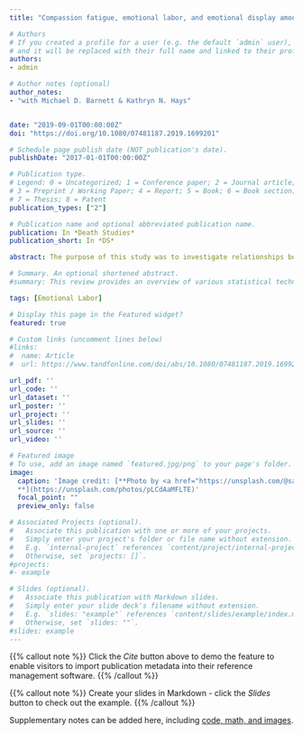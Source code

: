 ```yaml
---
title: "Compassion fatigue, emotional labor, and emotional display among hospice nurses"

# Authors
# If you created a profile for a user (e.g. the default `admin` user), write the username (folder name) here 
# and it will be replaced with their full name and linked to their profile.
authors:
- admin

# Author notes (optional)
author_notes:
- "with Michael D. Barnett & Kathryn N. Hays"


date: "2019-09-01T00:00:00Z"
doi: "https://doi.org/10.1080/07481187.2019.1699201"

# Schedule page publish date (NOT publication's date).
publishDate: "2017-01-01T00:00:00Z"

# Publication type.
# Legend: 0 = Uncategorized; 1 = Conference paper; 2 = Journal article;
# 3 = Preprint / Working Paper; 4 = Report; 5 = Book; 6 = Book section;
# 7 = Thesis; 8 = Patent
publication_types: ["2"]

# Publication name and optional abbreviated publication name.
publication: In *Death Studies*
publication_short: In *DS*

abstract: The purpose of this study was to investigate relationships between compassion fatigue, emotional labor, and emotional display among hospice nurses. The hospice nurses indicated the emotional labor they utilize is primarily suppressing both positive and negative affect. Compassion fatigue was positively associated with expressing negative emotions, faking negative emotions, negative display rule perceptions, and surface acting, and negatively associated with suppressing negative emotions. Interventions and policies that foster greater authenticity and support emotional regulation may help reduce compassion fatigue among hospice nurses.

# Summary. An optional shortened abstract.
#summary: This review provides an overview of various statistical techniques that can be used to assess the significance of between-group differences in job analysis ratings and how they can be used by job analysis experts to determine the extent to which SME ratings are consistent.

tags: [Emotional Labor]

# Display this page in the Featured widget?
featured: true

# Custom links (uncomment lines below)
#links:
#  name: Article
#  url: https://www.tandfonline.com/doi/abs/10.1080/07481187.2019.1699201

url_pdf: ''
url_code: ''
url_dataset: ''
url_poster: ''
url_project: ''
url_slides: ''
url_source: ''
url_video: ''

# Featured image
# To use, add an image named `featured.jpg/png` to your page's folder. 
image:
  caption: 'Image credit: [**Photo by <a href="https://unsplash.com/@sanengineer?utm_source=unsplash&utm_medium=referral&utm_content=creditCopyText">Ikhsan Sugiarto</a> on <a href="https://unsplash.com/s/photos/emotional-labor?utm_source=unsplash&utm_medium=referral&utm_content=creditCopyText">Unsplash</a>
  **](https://unsplash.com/photos/pLCdAaMFLTE)'
  focal_point: ""
  preview_only: false

# Associated Projects (optional).
#   Associate this publication with one or more of your projects.
#   Simply enter your project's folder or file name without extension.
#   E.g. `internal-project` references `content/project/internal-project/index.md`.
#   Otherwise, set `projects: []`.
#projects:
#- example

# Slides (optional).
#   Associate this publication with Markdown slides.
#   Simply enter your slide deck's filename without extension.
#   E.g. `slides: "example"` references `content/slides/example/index.md`.
#   Otherwise, set `slides: ""`.
#slides: example
---
```


{{% callout note %}}
Click the *Cite* button above to demo the feature to enable visitors to import publication metadata into their reference management software.
{{% /callout %}}

{{% callout note %}}
Create your slides in Markdown - click the *Slides* button to check out the example.
{{% /callout %}}

Supplementary notes can be added here, including [code, math, and images](https://wowchemy.com/docs/writing-markdown-latex/).
